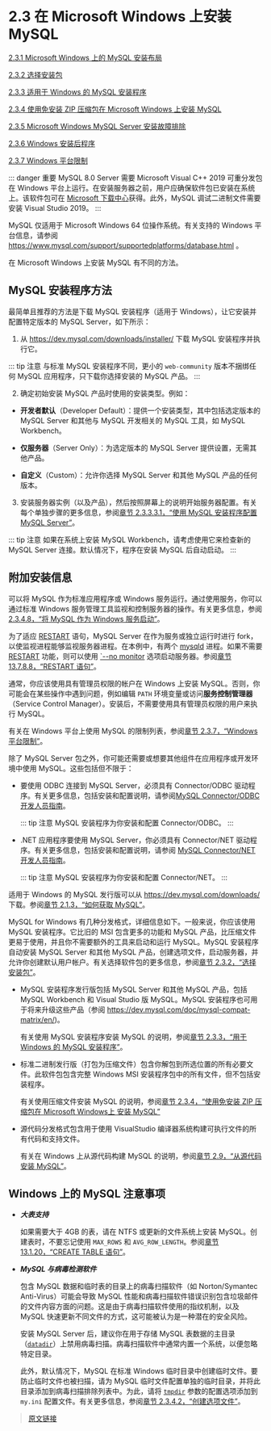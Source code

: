 # 2.3 在 Microsoft Windows 上安装 MySQL

[2.3.1 Microsoft Windows 上的 MySQL 安装布局](/2/2.3/2.3.1/windows-installation-layout)

[2.3.2 选择安装包](/2/2.3/2.3.2/windows-choosing-package)

[2.3.3 适用于 Windows 的 MySQL 安装程序](/2/2.3/2.3.3/mysql-installer)

[2.3.4 使用免安装 ZIP 压缩包在 Microsoft Windows 上安装 MySQL](/2/2.3/2.3.4/windows-install-archive)

[2.3.5 Microsoft Windows MySQL Server 安装故障排除](/2/2.3/2.3.5/windows-troubleshooting)

[2.3.6 Windows 安装后程序](/2/2.3/2.3.6/windows-postinstallation)

[2.3.7 Windows 平台限制](/2/2.3/2.3.7/windows-restrictions)

::: danger 重要
MySQL 8.0 Server 需要 Microsoft Visual C++ 2019 可重分发包在 Windows 平台上运行。在安装服务器之前，用户应确保软件包已安装在系统上。该软件包可在 [Microsoft 下载中心](http://www.microsoft.com/en-us/download/default.aspx)获得。此外，MySQL 调试二进制文件需要安装 Visual Studio 2019。
:::

MySQL 仅适用于 Microsoft Windows 64 位操作系统。有关支持的 Windows 平台信息，请参阅 https://www.mysql.com/support/supportedplatforms/database.html 。

在 Microsoft Windows 上安装 MySQL 有不同的方法。

## MySQL 安装程序方法

最简单且推荐的方法是下载 MySQL 安装程序（适用于 Windows），让它安装并配置特定版本的 MySQL Server，如下所示：

1. 从 https://dev.mysql.com/downloads/installer/ 下载 MySQL 安装程序并执行它。

  ::: tip 注意
  与标准 MySQL 安装程序不同，更小的 `web-community` 版本不捆绑任何 MySQL 应用程序，只下载你选择安装的 MySQL 产品。
  :::

2. 确定初始安装 MySQL 产品时使用的安装类型。例如：

  - **开发者默认**（Developer Default）：提供一个安装类型，其中包括选定版本的 MySQL Server 和其他与 MySQL 开发相关的 MySQL 工具，如 MySQL Workbench。

  - **仅服务器**（Server Only）：为选定版本的 MySQL Server 提供设置，无需其他产品。

  - **自定义**（Custom）：允许你选择 MySQL Server 和其他 MySQL 产品的任何版本。

3. 安装服务器实例（以及产品），然后按照屏幕上的说明开始服务器配置。有关每个单独步骤的更多信息，参阅[章节 2.3.3.3.1，“使用 MySQL 安装程序配置 MySQL Server”](/2/2.3/2.3.3/2.3.3.3/mysql-installer-workflow.html#2.3.3.3.1-使用-MySQL-Installer-配置-MySQL-Server)。

  ::: tip 注意
  如果在系统上安装 MySQL Workbench，请考虑使用它来检查新的 MySQL Server 连接。默认情况下，程序在安装 MySQL 后自动启动。
  :::

## 附加安装信息

可以将 MySQL 作为标准应用程序或 Windows 服务运行。通过使用服务，你可以通过标准 Windows 服务管理工具监视和控制服务器的操作。有关更多信息，参阅[2.3.4.8，“将 MySQL 作为 Windows 服务启动”](/2/2.3/2.3.4/2.3.4.8/windows-start-service)。

为了适应 [RESTART](/13/13.7/13.7.8/13.7.8.8/restart) 语句，MySQL Server 在作为服务或独立运行时进行 fork，以使监视进程能够监视服务器进程。在本例中，有两个 [mysqld](/4/4.3/4.3.1/mysqld) 进程。如果不需要 [RESTART](/13/13.7/13.7.8/13.7.8.8/restart) 功能，则可以使用 [`--no monitor](/5/5.1/5.1.7/server-options) 选项启动服务器。参阅[章节 13.7.8.8，“RESTART 语句”](/13/13.7/13.7.8/13.7.8.8/restart)。

通常，你应该使用具有管理员权限的帐户在 Windows 上安装 MySQL。否则，你可能会在某些操作中遇到问题，例如编辑 `PATH` 环境变量或访问**服务控制管理器**（Service Control Manager）。安装后，不需要使用具有管理员权限的用户来执行 MySQL。

有关在 Windows 平台上使用 MySQL 的限制列表，参阅[章节 2.3.7，“Windows 平台限制”](/2/2.3/2.3.7/windows-restrictions)。

除了 MySQL Server 包之外，你可能还需要或想要其他组件在应用程序或开发环境中使用 MySQL。这些包括但不限于：

- 要使用 ODBC 连接到 MySQL Server，必须具有 Connector/ODBC 驱动程序。有关更多信息，包括安装和配置说明，请参阅[MySQL Connector/ODBC 开发人员指南](https://dev.mysql.com/doc/connector-odbc/en/)。

  ::: tip 注意
  MySQL 安装程序为你安装和配置 Connector/ODBC。
  :::
  
- .NET 应用程序要使用 MySQL Server，你必须具有 Connector/NET 驱动程序。有关更多信息，包括安装和配置说明，请参阅 [MySQL Connector/NET 开发人员指南](https://dev.mysql.com/doc/connector-net/en/)。

  ::: tip 注意
  MySQL 安装程序为你安装和配置 Connector/NET。
  :::
  
适用于 Windows 的 MySQL 发行版可以从 https://dev.mysql.com/downloads/ 下载。参阅[章节 2.1.3，“如何获取 MySQL”](/2/2.1/2.1.3/gettting-mysql)。

MySQL for Windows 有几种分发格式，详细信息如下。一般来说，你应该使用 MySQL 安装程序。它比旧的 MSI 包含更多的功能和 MySQL 产品，比压缩文件更易于使用，并且你不需要额外的工具来启动和运行 MySQL。MySQL 安装程序自动安装 MySQL Server 和其他 MySQL 产品，创建选项文件，启动服务器，并允许你创建默认用户帐户。有关选择软件包的更多信息，参阅[章节 2.3.2，“选择安装包”](/2/2.3/2.3.2/windows-choosing-package)。

- MySQL 安装程序发行版包括 MySQL Server 和其他 MySQL 产品，包括 MySQL Workbench 和 Visual Studio 版 MySQL。MySQL 安装程序也可用于将来升级这些产品（参阅 https://dev.mysql.com/doc/mysql-compat-matrix/en/)。

  有关使用 MySQL 安装程序安装 MySQL 的说明，参阅[章节 2.3.3，“用于 Windows 的 MySQL 安装程序”](/2/2.3/2.3.3/mysql-installer)。

- 标准二进制发行版（打包为压缩文件）包含你解包到所选位置的所有必要文件。此软件包包含完整 Windows MSI 安装程序包中的所有文件，但不包括安装程序。

  有关使用压缩文件安装 MySQL 的说明，参阅[章节 2.3.4，“使用免安装 ZIP 压缩包在 Microsoft Windows上 安装 MySQL”](/2/2.3/2.3.4/windows-install-archive)

- 源代码分发格式包含用于使用 VisualStudio 编译器系统构建可执行文件的所有代码和支持文件。

  有关在 Windows 上从源代码构建 MySQL 的说明，参阅[章节 2.9，“从源代码安装 MySQL”](/2/2.9/source-installation)。

## Windows 上的 MySQL 注意事项

- ***大表支持***

  如果需要大于 4GB 的表，请在 NTFS 或更新的文件系统上安装 MySQL。创建表时，不要忘记使用 `MAX_ROWS` 和 `AVG_ROW_LENGTH`。参阅[章节 13.1.20，“CREATE TABLE 语句”](/13/13.1/13.1.20/create-table)。

- ***MySQL 与病毒检测软件***

  包含 MySQL 数据和临时表的目录上的病毒扫描软件（如 Norton/Symantec Anti-Virus）可能会导致 MySQL 性能和病毒扫描软件错误识别包含垃圾邮件的文件内容方面的问题。这是由于病毒扫描软件使用的指纹机制，以及 MySQL 快速更新不同文件的方式，这可能被认为是一种潜在的安全风险。

  安装 MySQL Server 后，建议你在用于存储 MySQL 表数据的主目录（[`datadir`](/5/5.1/5.1.8/server-system-variables)）上禁用病毒扫描。病毒扫描软件中通常内置一个系统，以便忽略特定目录。

  此外，默认情况下，MySQL 在标准 Windows 临时目录中创建临时文件。要防止临时文件也被扫描，请为 MySQL 临时文件配置单独的临时目录，并将此目录添加到病毒扫描排除列表中。为此，请将 [`tmpdir`](/5/5.1/5.1.7/server-options) 参数的配置选项添加到 `my.ini` 配置文件。有关更多信息，参阅[章节 2.3.4.2，“创建选项文件”](/2/2.3/2.3.4/2.3.4.2/windows-create-option-file)。

> [原文链接](https://dev.mysql.com/doc/refman/8.0/en/windows-installation.html)
